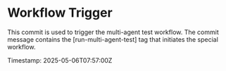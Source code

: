 # Workflow Trigger

This commit is used to trigger the multi-agent test workflow. The commit message contains the [run-multi-agent-test] tag that initiates the special workflow.

Timestamp: 2025-05-06T07:57:00Z